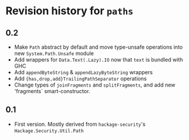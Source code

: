 # Revision history for `paths`

## 0.2

* Make `Path` abstract by default and move type-unsafe operations into new `System.Path.Unsafe` module
* Add wrappers for `Data.Text(.Lazy).IO` now that `text` is bundled with GHC
* Add `appendByteString` & `appendLazyByteString` wrappers
* Add `{has,drop,add}TrailingPathSeparator` operations
* Change types of `joinFragments` and `splitFragments`, and add new 'fragments` smart-constructor.

## 0.1

* First version. Mostly derived from `hackage-security`'s `Hackage.Security.Util.Path`
